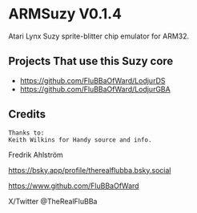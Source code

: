 # ARMSuzy V0.1.4

Atari Lynx Suzy sprite-blitter chip emulator for ARM32.

## Projects That use this Suzy core

* https://github.com/FluBBaOfWard/LodjurDS
* https://github.com/FluBBaOfWard/LodjurGBA

## Credits

```text
Thanks to:
Keith Wilkins for Handy source and info.
```

Fredrik Ahlström

<https://bsky.app/profile/therealflubba.bsky.social>

<https://www.github.com/FluBBaOfWard>

X/Twitter @TheRealFluBBa
